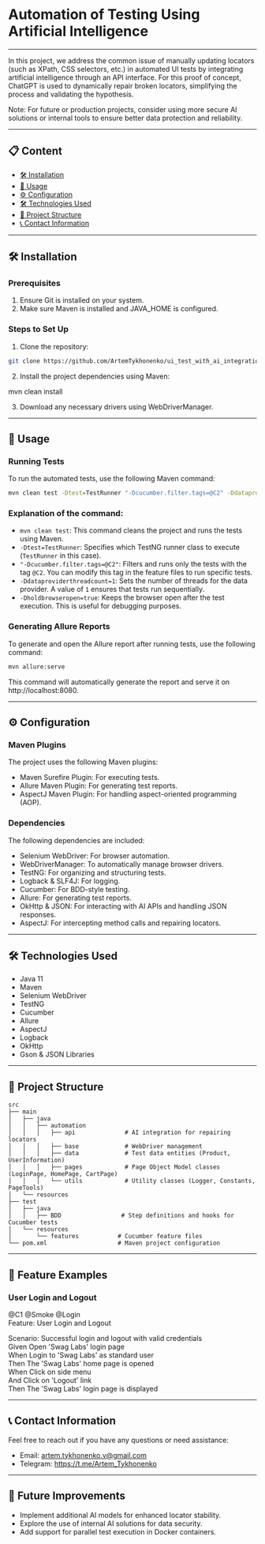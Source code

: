 # Automation of Testing Using Artificial Intelligence

---

In this project, we address the common issue of manually updating locators (such as XPath, CSS selectors, etc.) in automated UI tests by integrating artificial intelligence through an API interface. For this proof of concept, ChatGPT is used to dynamically repair broken locators, simplifying the process and validating the hypothesis.

Note: For future or production projects, consider using more secure AI solutions or internal tools to ensure better data protection and reliability.

---

## 📋 Content
- [🛠️ Installation](#-installation)
- [🚀 Usage](#-usage)
- [⚙️ Configuration](#-configuration)
- [🛠️ Technologies Used](#-technologies-used)
- [📁 Project Structure](#-project-structure)
- [📞 Contact Information](#-contact-information)


---

## 🛠️ Installation

### Prerequisites
1. Ensure Git is installed on your system.
2. Make sure Maven is installed and JAVA_HOME is configured.

### Steps to Set Up
1. Clone the repository:

```bash
git clone https://github.com/ArtemTykhonenko/ui_test_with_ai_integration.git
```

2. Install the project dependencies using Maven:

mvn clean install

3. Download any necessary drivers using WebDriverManager.

---

## 🚀 Usage

### Running Tests
To run the automated tests, use the following Maven command:

```bash
mvn clean test -Dtest=TestRunner "-Dcucumber.filter.tags=@C2" -Ddataproviderthreadcount=1 -Dholdbrowseropen=true
```
### Explanation of the command:

- `mvn clean test`: This command cleans the project and runs the tests using Maven.
- `-Dtest=TestRunner`: Specifies which TestNG runner class to execute (`TestRunner` in this case).
- `"-Dcucumber.filter.tags=@C2"`: Filters and runs only the tests with the tag `@C2`. You can modify this tag in the feature files to run specific tests.
- `-Ddataproviderthreadcount=1`: Sets the number of threads for the data provider. A value of `1` ensures that tests run sequentially.
- `-Dholdbrowseropen=true`: Keeps the browser open after the test execution. This is useful for debugging purposes.


### Generating Allure Reports

To generate and open the Allure report after running tests, use the following command:

```bash
mvn allure:serve
```

This command will automatically generate the report and serve it on http://localhost:8080.

---

## ⚙️ Configuration

### Maven Plugins
The project uses the following Maven plugins:

- Maven Surefire Plugin: For executing tests.
- Allure Maven Plugin: For generating test reports.
- AspectJ Maven Plugin: For handling aspect-oriented programming (AOP).

### Dependencies
The following dependencies are included:

- Selenium WebDriver: For browser automation.
- WebDriverManager: To automatically manage browser drivers.
- TestNG: For organizing and structuring tests.
- Logback & SLF4J: For logging.
- Cucumber: For BDD-style testing.
- Allure: For generating test reports.
- OkHttp & JSON: For interacting with AI APIs and handling JSON responses.
- AspectJ: For intercepting method calls and repairing locators.

---

## 🛠️ Technologies Used
- Java 11
- Maven
- Selenium WebDriver
- TestNG
- Cucumber
- Allure
- AspectJ
- Logback
- OkHttp
- Gson & JSON Libraries

---

## 📁 Project Structure
```
src  
├── main  
│   ├── java  
│   │   ├── automation  
│   │   │   ├── api              # AI integration for repairing locators  
│   │   │   ├── base             # WebDriver management  
│   │   │   ├── data             # Test data entities (Product, UserInformation)  
│   │   │   ├── pages            # Page Object Model classes (LoginPage, HomePage, CartPage)  
│   │   │   └── utils            # Utility classes (Logger, Constants, PageTools)  
│   └── resources  
├── test  
│   ├── java  
│   │   ├── BDD                 # Step definitions and hooks for Cucumber tests  
│   └── resources  
│       └── features           # Cucumber feature files  
└── pom.xml                    # Maven project configuration
```
---

## 📄 Feature Examples

### User Login and Logout

@C1 @Smoke @Login  
Feature: User Login and Logout

Scenario: Successful login and logout with valid credentials  
Given Open 'Swag Labs' login page  
When Login to 'Swag Labs' as standard user  
Then The 'Swag Labs' home page is opened  
When Click on side menu  
And Click on 'Logout' link  
Then The 'Swag Labs' login page is displayed

---

## 📞 Contact Information

Feel free to reach out if you have any questions or need assistance:

- Email: artem.tykhonenko.v@gmail.com
- Telegram: https://t.me/Artem_Tykhonenko

---

## 📢 Future Improvements
- Implement additional AI models for enhanced locator stability.
- Explore the use of internal AI solutions for data security.
- Add support for parallel test execution in Docker containers.
